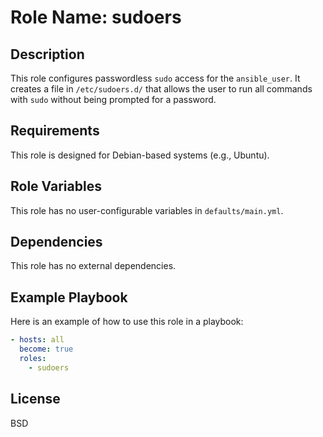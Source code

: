 # Role Name: sudoers

## Description

This role configures passwordless `sudo` access for the `ansible_user`. It creates a file in `/etc/sudoers.d/` that allows the user to run all commands with `sudo` without being prompted for a password.

## Requirements

This role is designed for Debian-based systems (e.g., Ubuntu).

## Role Variables

This role has no user-configurable variables in `defaults/main.yml`.

## Dependencies

This role has no external dependencies.

## Example Playbook

Here is an example of how to use this role in a playbook:

```yaml
- hosts: all
  become: true
  roles:
    - sudoers
```

## License

BSD